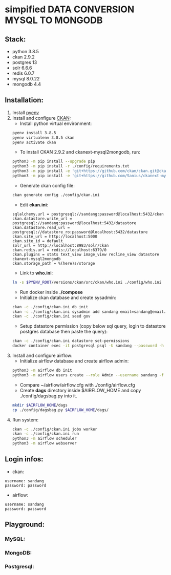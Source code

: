 # simpified DATA CONVERSION MYSQL TO MONGODB 

## Stack:
- python 3.8.5
- ckan 2.9.2
- postgres 13
- solr 6.6.6
- redis 6.0.7
- mysql 8.0.22
- mongodb 4.4
## Installation:
1. Install [pyenv](https://github.com/pyenv/pyenv)
1. Install and configure [CKAN](https://docs.ckan.org/en/2.9/maintaining/installing/install-from-source.html):
    - Install python virtual environment:
    ```bash
    pyenv install 3.8.5
    pyenv virtualenv 3.8.5 ckan
    pyenv activate ckan
    ```
    - To install CKAN 2.9.2 and ckanext-mysql2mongodb, run:
    ```bash
    python3 -m pip install --upgrade pip
    python3 -m pip install -r ./config/requirements.txt
    python3 -m pip install -e 'git+https://github.com/ckan/ckan.git@ckan-2.9.2#egg=ckan[requirements]'
    python3 -m pip install -e 'git+https://github.com/Sanius/ckanext-mysql2mongodb@develop#egg=ckanext-mysql2mongodb' --no-cache-dir
    ```
    - Generate ckan config file:
    ```bash
    ckan generate config ./config/ckan.ini
    ```
    - Edit **ckan.ini**:
    ```
    sqlalchemy.url = postgresql://sandang:password@localhost:5432/ckan
    ckan.datastore.write_url = postgresql://sandang:password@localhost:5432/datastore
    ckan.datastore.read_url = postgresql://datastore_ro:password@localhost:5432/datastore
    ckan.site_url = http://localhost:5000
    ckan.site_id = default
    solr_url = http://localhost:8983/solr/ckan
    ckan.redis.url = redis://localhost:6379/0
    ckan.plugins = stats text_view image_view recline_view datastore ckanext-mysql2mongodb
    ckan.storage_path = %(here)s/storage
    ```
    - Link to **who.ini**:
    ```bash
    ln -s $PYENV_ROOT/versions/ckan/src/ckan/who.ini ./config/who.ini
    ```
    - Run docker inside **./compose**
    - Initialize ckan database and create sysadmin:
    ```bash
    ckan -c ./config/ckan.ini db init
    ckan -c ./config/ckan.ini sysadmin add sandang email=sandang@email.com name=sandang
    ckan -c ./config/ckan.ini seed gov
    ```
    - Setup datastore permission (copy below sql query, login to datastore postgres database then paste the query):
    ```bash
    ckan -c ./config/ckan.ini datastore set-permissions
    docker container exec -it postgresql psql -U sandang --password -h localhost -p 5432 -d datastore
    ```
1. Install and configure airflow:
    - Initialize airflow database and create airflow admin:
    ```bash
    python3 -m airflow db init
    python3 -m airflow users create --role Admin --username sandang -f san -l dang --password password -e sandang@email.com
    ```
    - Compare ~/airflow/airflow.cfg with ./config/airflow.cfg
    - Create **dags** directory inside $AIRFLOW_HOME and copy ./config/dagsbag.py into it.
    ```bash
    mkdir $AIRFLOW_HOME/dags
    cp ./config/dagsbag.py $AIRFLOW_HOME/dags/
    ```
1. Run system:
    ```bash
    ckan -c ./config/ckan.ini jobs worker
    ckan -c ./config/ckan.ini run
    python3 -m airflow scheduler
    python3 -m airflow webserver
    ```
## Login infos:
- ckan:
```
username: sandang
password: password
```
- airflow:
```
username: sandang
password: password
```
## Playground:
### MySQL:

### MongoDB:

### Postgresql: